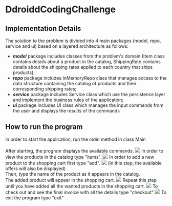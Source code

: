 # DdroiddCodingChallenge

## Implementation Details
The solution to the problem is divided into 4 main packages (model, repo, service and ui) 
based on a layered architecture as follows:<br>
- <i><b>model</b></i> package includes classes from the problem's domain (Item class contains details about
a product in the catalog, ShippingRate contains details about the shipping rates applied
to each country that ships products);
- <i><b>repo</b></i> package includes InMemoryRepo class that manages access to the data
structure containing the catalog of products and their corresponding shipping rates;
- <i><b>service</b></i> package includes Service class which use the persistence layer and
implement the business rules of the application;
- <i><b>ui</b></i> package includes UI class which manages the input commands from the user
and displays the results of the commands

## How to run the program
In order to start the application, run the <i>main</i> method in class Main<br>
<br>
After starting, the program displays the available commands.
![](C:\Users\User\Desktop\Daria\Proiecte\ddcc1.png)
In order to view the products in the catalog type "items".
![](C:\Users\User\Desktop\Daria\Proiecte\ddcc2.png)
In order to add a new product to the shopping cart first type "add".
![](C:\Users\User\Desktop\Daria\Proiecte\ddcc3.png)
(in this step, the available offers will also be displayed)<br>
Then, type the name of the product as it appears in the catalog.<br>
The added product will appear in the shopping cart.
![](C:\Users\User\Desktop\Daria\Proiecte\ddcc4.png)
Repeat this step until you have added all the wanted products in the shopping cart.
![](C:\Users\User\Desktop\Daria\Proiecte\ddcc5.png)
To check out and see the final invoice with all the details type "checkout"
![](C:\Users\User\Desktop\Daria\Proiecte\ddcc6.png)
To exit the program type "exit"